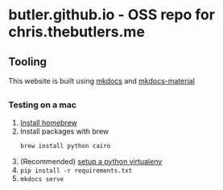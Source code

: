 # butler.github.io - OSS repo for chris.thebutlers.me

## Tooling

This website is built using [mkdocs](https://www.mkdocs.org/) and [mkdocs-material](https://squidfunk.github.io/mkdocs-material/)

## 

### Testing on a mac

1. [Install homebrew](https://brew.sh/)
1. Install packages with brew
   ```bash
   brew install python cairo
   ```
1. (Recommended) [setup a python virtualenv](https://docs.python.org/3/library/venv.html)
1. `pip install -r requirements.txt`
1. `mkdocs serve`
